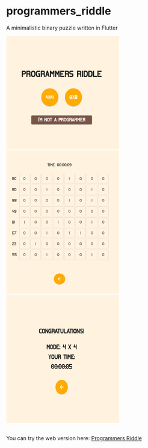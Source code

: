 # programmers_riddle

A minimalistic binary puzzle written in Flutter

<img src="media/pic1.png" width="300" height="300" />
<img src="media/pic2.png" width="300" height="380" />
<img src="media/pic3.png" width="300" height="340" />

##
You can try the web version here: [Programmers Riddle](https://62522b62e620cf1478a604ef--superb-kleicha-bf7f7d.netlify.app/#/)
